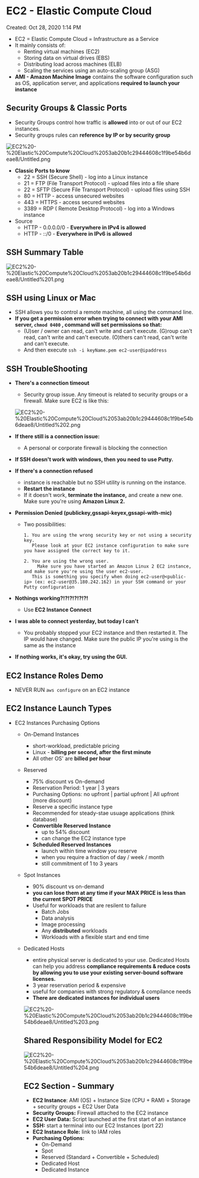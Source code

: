 # EC2 - Elastic Compute Cloud

Created: Oct 28, 2020 1:14 PM

- EC2 = Elastic Compute Cloud = Infrastructure as a Service
- It mainly consists of:
    - Renting virtual machines (EC2)
    - Storing data on virtual drives (EBS)
    - Distributing load across machines (ELB)
    - Scaling the services using an auto-scaling group (ASG)
- **AMI - Amazon Machine Image** contains the software configuration such as OS, application server, and applications **required to launch your instance**

## Security Groups & Classic Ports

- Security Groups control how traffic is **allowed** into or out of our EC2 instances.
- Security groups rules can **reference by IP or by security group**

![EC2%20-%20Elastic%20Compute%20Cloud%2053ab20b1c29444608c1f9be54b6deae8/Untitled.png](EC2%20-%20Elastic%20Compute%20Cloud%2053ab20b1c29444608c1f9be54b6deae8/Untitled.png)

- **Classic Ports to know**
    - 22 = SSH (Secure Shell) - log into a Linux instance
    - 21 = FTP (File Transport Protocol) - upload files into a file share
    - 22 = SFTP (Secure File Transport Protocol) - upload files using SSH
    - 80 = HTTP - access unsecured websites
    - 443 = HTTPS - access secured websites
    - 3389 = RDP ( Remote Desktop Protocol) - log into a Windows instance
- Source
    - HTTP - 0.0.0.0/0 -  **Everywhere in IPv4 is allowed**
    - HTTP - ::/0 - **Everywhere in IPv6 is allowed**

## SSH Summary Table

![EC2%20-%20Elastic%20Compute%20Cloud%2053ab20b1c29444608c1f9be54b6deae8/Untitled%201.png](EC2%20-%20Elastic%20Compute%20Cloud%2053ab20b1c29444608c1f9be54b6deae8/Untitled%201.png)

## SSH using Linux or Mac

- SSH allows you to control a remote machine, all using the command line.
- **If you get a permission error when trying to connect with your AMI server, `chmod 0400` , command will set permissions so that:**
    - (U)ser / owner can read, can't write and can't execute. (G)roup can't read, can't write and can't execute. (O)thers can't read, can't write and can't execute.
    - And then execute `ssh -i keyName.pem ec2-user@ipaddress`

## SSH TroubleShooting

- **There's a connection timeout**
    - Security group issue. Any timeout is related to security groups or a firewall. Make sure EC2 is like this:

    ![EC2%20-%20Elastic%20Compute%20Cloud%2053ab20b1c29444608c1f9be54b6deae8/Untitled%202.png](EC2%20-%20Elastic%20Compute%20Cloud%2053ab20b1c29444608c1f9be54b6deae8/Untitled%202.png)

- **If there still is a connection issue:**
    - A personal or corporate firewall is blocking the connection
- **If SSH doesn't work with windows, then you need to use Putty.**
- **If there's a connection refused**
    - instance is reachable but no SSH utility is running on the instance.
    - **Restart the instance**
    - If it doesn't work, **terminate the instance,** and create a new one. Make sure you're using **Amazon Linux 2.**
- **Permission Denied (publickey,gssapi-keyex,gssapi-with-mic)**
    - Two possibilities:

        ```
        1. You are using the wrong security key or not using a security key. 
           Please look at your EC2 instance configuration to make sure you have assigned the correct key to it.

        2. You are using the wrong user. 
        	 Make sure you have started an Amazon Linux 2 EC2 instance, and make sure you're using the user ec2-user. 
           This is something you specify when doing ec2-user@<public-ip> (ex: ec2-user@35.180.242.162) in your SSH command or your Putty configuration
        ```

- **Nothings working?!?!?!?!?!?!**
    - Use **EC2 Instance Connect**
- **I was able to connect yesterday, but today I can't**
    - You probably stopped your EC2 instance and then restarted it. The IP would have changed. Make sure the public IP you're using is the same as the instance
- **If nothing works, it's okay, try using the GUI.**

## EC2 Instance Roles Demo

- NEVER RUN `aws configure` on an EC2 instance

## EC2 Instance Launch Types

- EC2 Instances Purchasing Options
    - On-Demand Instances
        - short-workload, predictable pricing
        - Linux - **billing per second, after the first minute**
        - All other OS' are **billed per hour**
    - Reserved
        - 75% discount vs On-demand
        - Reservation Period: 1 year | 3 years
        - Purchasing Options: no upfront | partial upfront | All upfront (more discount)
        - Reserve a specific instance type
        - Recommended for steady-stae usuage applications (think database)
        - **Convertible Reserved Instance**
            - up to 54% discount
            - can change the EC2 instance type
        - **Scheduled Reserved Instances**
            - launch within time window you reserve
            - when you require a fraction of day / week / month
            - still commitment of 1 to 3 years
    - Spot Instances
        - 90% discount vs on-demand
        - **you can lose them at any time if your MAX PRICE is less than the current SPOT PRICE**
        - Useful for workloads that are resilent to failure
            - Batch Jobs
            - Data analysis
            - Image processing
            - Any **distributed** workloads
            - Workloads with a flexible start and end time
    - Dedicated Hosts
        - entire physical server is dedicated to your use. Dedicated Hosts can help you address  **compliance requirements & reduce costs by allowing you to use your existing server-bound software licenses.**
        - 3 year reservation period & expensive
        - useful for companies with strong regulatory & compilance needs
        - **There are dedicated instances for individual users**

        ![EC2%20-%20Elastic%20Compute%20Cloud%2053ab20b1c29444608c1f9be54b6deae8/Untitled%203.png](EC2%20-%20Elastic%20Compute%20Cloud%2053ab20b1c29444608c1f9be54b6deae8/Untitled%203.png)

        ## Shared Responsibility Model for EC2

        ![EC2%20-%20Elastic%20Compute%20Cloud%2053ab20b1c29444608c1f9be54b6deae8/Untitled%204.png](EC2%20-%20Elastic%20Compute%20Cloud%2053ab20b1c29444608c1f9be54b6deae8/Untitled%204.png)

        ## EC2 Section - Summary

        - **EC2 Instance**: AMI (OS) + Instance Size (CPU + RAM) + Storage + security groups + EC2 User Data
        - **Security Groups:** Firewall attached to the EC2 instance
        - **EC2 User Data:** Script launched at the first start of an instance
        - **SSH:** start a terminal into our EC2 Instances (port 22)
        - **EC2 Instance Role:** link to IAM roles
        - **Purchasing Options:**
            - On-Demand
            - Spot
            - Reserved (Standard + Convertible + Scheduled)
            - Dedicated Host
            - Dedicated Instance